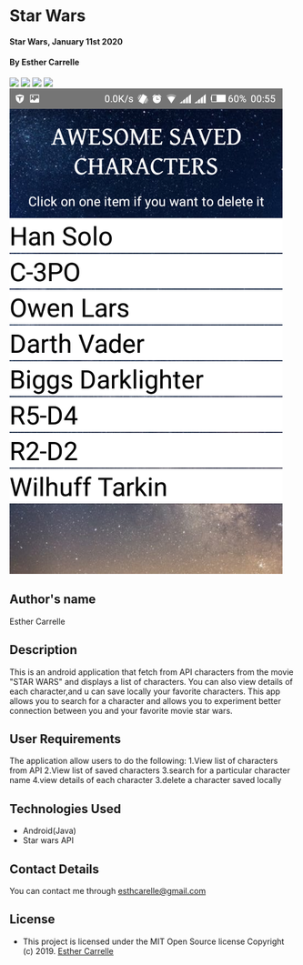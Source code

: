 # Star Wars
#### Star Wars, January 11st 2020
#### By **Esther Carrelle**
![](STARWARS/app/src/main/res/drawable/screen.png)
![](app/res/drawable/screen1)
![](app/res/drawable/screen2)
![](app/res/drawable/screen3)
![](app/src/main/res/drawable/screen5.png)



## Author's name



Esther Carrelle


## Description


This is an android application that fetch from API characters from the movie "STAR WARS" and displays a list of characters.
You can also view details of each character,and u can save locally your favorite characters.
This app allows you to search for a character and allows you to experiment better connection between you and your favorite movie star wars.


## User Requirements

The application allow users to do the following:
1.View list of characters from API
2.View list of saved characters
3.search for a particular character name
4.view details of each character
3.delete a character saved locally

## Technologies Used

* Android(Java)
* Star wars API



## Contact Details

You can contact me through esthcarelle@gmail.com


## License

- This project is licensed under the MIT Open Source license Copyright (c) 2019. [Esther Carrelle](https://github.com/esthcarelle)
